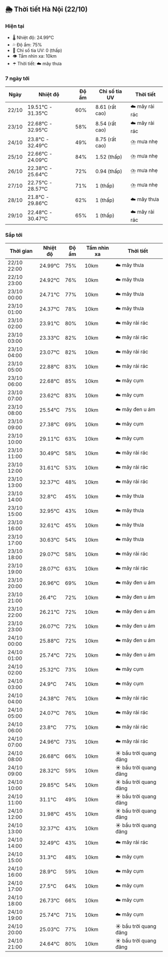 ## 🌦️ Thời tiết Hà Nội (22/10)

### Hiện tại

- 🌡️ Nhiệt độ: 24.99℃
- 💦 Độ ẩm: 75%
- 🌟 Chỉ số tia UV: 0 (thấp)
- 👁️ Tầm nhìn xa: 10km
- ☂️ Thời tiết: ☁️ mây thưa

### 7 ngày tới

| Ngày | Nhiệt độ | Độ ẩm | Chỉ số tia UV | Thời tiết |
| --- | --- | --- | --- | --- |
| 22/10 | 19.51℃ - 31.35℃ | 60% | 8.61 (rất cao) | ☁️ mây rải rác |
| 23/10 | 22.68℃ - 32.95℃ | 58% | 8.54 (rất cao) | ☁️ mây rải rác |
| 24/10 | 23.8℃ - 32.49℃ | 49% | 8.75 (rất cao) | ⛈️ mưa nhẹ |
| 25/10 | 22.66℃ - 24.09℃ | 84% | 1.52 (thấp) | ⛈️ mưa nhẹ |
| 26/10 | 22.38℃ - 25.64℃ | 72% | 0.94 (thấp) | ⛈️ mưa nhẹ |
| 27/10 | 22.75℃ - 28.57℃ | 71% | 1 (thấp) | ⛈️ mưa nhẹ |
| 28/10 | 21.8℃ - 29.86℃ | 62% | 1 (thấp) | ☁️ mây thưa |
| 29/10 | 22.48℃ - 30.47℃ | 65% | 1 (thấp) | ☁️ mây rải rác |

### Sắp tới

| Thời gian | Nhiệt độ | Độ ẩm | Tầm nhìn xa | Thời tiết |
| --- | --- | --- | --- | --- |
| 22/10 22:00 | 24.99℃ | 75% | 10km | ☁️ mây thưa |
| 22/10 23:00 | 24.92℃ | 76% | 10km | ☁️ mây thưa |
| 23/10 00:00 | 24.71℃ | 77% | 10km | ☁️ mây thưa |
| 23/10 01:00 | 24.37℃ | 78% | 10km | ☁️ mây thưa |
| 23/10 02:00 | 23.91℃ | 80% | 10km | ☁️ mây rải rác |
| 23/10 03:00 | 23.33℃ | 82% | 10km | ☁️ mây rải rác |
| 23/10 04:00 | 23.07℃ | 82% | 10km | ☁️ mây rải rác |
| 23/10 05:00 | 22.88℃ | 83% | 10km | ☁️ mây rải rác |
| 23/10 06:00 | 22.68℃ | 85% | 10km | ☁️ mây cụm |
| 23/10 07:00 | 23.62℃ | 83% | 10km | ☁️ mây cụm |
| 23/10 08:00 | 25.54℃ | 75% | 10km | ☁️ mây đen u ám |
| 23/10 09:00 | 27.38℃ | 69% | 10km | ☁️ mây cụm |
| 23/10 10:00 | 29.11℃ | 63% | 10km | ☁️ mây cụm |
| 23/10 11:00 | 30.49℃ | 58% | 10km | ☁️ mây rải rác |
| 23/10 12:00 | 31.61℃ | 53% | 10km | ☁️ mây rải rác |
| 23/10 13:00 | 32.37℃ | 48% | 10km | ☁️ mây rải rác |
| 23/10 14:00 | 32.8℃ | 45% | 10km | ☁️ mây thưa |
| 23/10 15:00 | 32.95℃ | 43% | 10km | ☁️ mây thưa |
| 23/10 16:00 | 32.61℃ | 45% | 10km | ☁️ mây thưa |
| 23/10 17:00 | 30.63℃ | 54% | 10km | ☁️ mây thưa |
| 23/10 18:00 | 29.07℃ | 58% | 10km | ☁️ mây rải rác |
| 23/10 19:00 | 28.07℃ | 63% | 10km | ☁️ mây rải rác |
| 23/10 20:00 | 26.96℃ | 69% | 10km | ☁️ mây đen u ám |
| 23/10 21:00 | 26.4℃ | 72% | 10km | ☁️ mây đen u ám |
| 23/10 22:00 | 26.21℃ | 72% | 10km | ☁️ mây đen u ám |
| 23/10 23:00 | 26.07℃ | 72% | 10km | ☁️ mây đen u ám |
| 24/10 00:00 | 25.88℃ | 72% | 10km | ☁️ mây đen u ám |
| 24/10 01:00 | 25.74℃ | 72% | 10km | ☁️ mây đen u ám |
| 24/10 02:00 | 25.32℃ | 73% | 10km | ☁️ mây cụm |
| 24/10 03:00 | 24.9℃ | 74% | 10km | ☁️ mây cụm |
| 24/10 04:00 | 24.38℃ | 76% | 10km | ☁️ mây rải rác |
| 24/10 05:00 | 24.07℃ | 76% | 10km | ☁️ mây rải rác |
| 24/10 06:00 | 23.8℃ | 77% | 10km | ☁️ mây rải rác |
| 24/10 07:00 | 24.96℃ | 73% | 10km | ☁️ mây rải rác |
| 24/10 08:00 | 26.68℃ | 66% | 10km | ☀️ bầu trời quang đãng |
| 24/10 09:00 | 28.32℃ | 59% | 10km | ☀️ bầu trời quang đãng |
| 24/10 10:00 | 29.85℃ | 54% | 10km | ☀️ bầu trời quang đãng |
| 24/10 11:00 | 31.1℃ | 49% | 10km | ☀️ bầu trời quang đãng |
| 24/10 12:00 | 31.98℃ | 45% | 10km | ☀️ bầu trời quang đãng |
| 24/10 13:00 | 32.37℃ | 43% | 10km | ☀️ bầu trời quang đãng |
| 24/10 14:00 | 32.49℃ | 43% | 10km | ☁️ mây rải rác |
| 24/10 15:00 | 31.3℃ | 48% | 10km | ☁️ mây cụm |
| 24/10 16:00 | 28.9℃ | 59% | 10km | ☁️ mây cụm |
| 24/10 17:00 | 27.5℃ | 64% | 10km | ☁️ mây cụm |
| 24/10 18:00 | 26.73℃ | 66% | 10km | ☁️ mây cụm |
| 24/10 19:00 | 25.74℃ | 71% | 10km | ☁️ mây cụm |
| 24/10 20:00 | 25.03℃ | 77% | 10km | ☀️ bầu trời quang đãng |
| 24/10 21:00 | 24.64℃ | 80% | 10km | ☀️ bầu trời quang đãng |
